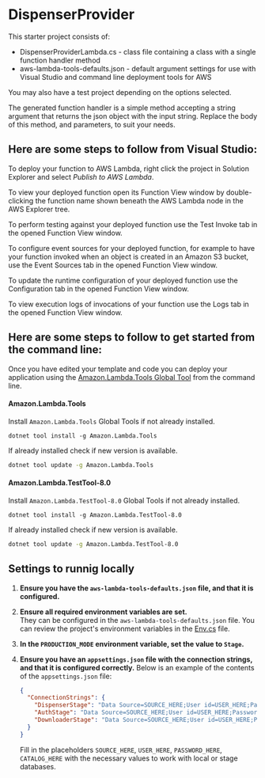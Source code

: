 ﻿# DispenserProvider

This starter project consists of:
* DispenserProviderLambda.cs - class file containing a class with a single function handler method
* aws-lambda-tools-defaults.json - default argument settings for use with Visual Studio and command line deployment tools for AWS

You may also have a test project depending on the options selected.

The generated function handler is a simple method accepting a string argument that returns the json object with the input string. Replace the body of this method, and parameters, to suit your needs. 

## Here are some steps to follow from Visual Studio:

To deploy your function to AWS Lambda, right click the project in Solution Explorer and select *Publish to AWS Lambda*.

To view your deployed function open its Function View window by double-clicking the function name shown beneath the AWS Lambda node in the AWS Explorer tree.

To perform testing against your deployed function use the Test Invoke tab in the opened Function View window.

To configure event sources for your deployed function, for example to have your function invoked when an object is created in an Amazon S3 bucket, use the Event Sources tab in the opened Function View window.

To update the runtime configuration of your deployed function use the Configuration tab in the opened Function View window.

To view execution logs of invocations of your function use the Logs tab in the opened Function View window.

## Here are some steps to follow to get started from the command line:

Once you have edited your template and code you can deploy your application using the [Amazon.Lambda.Tools Global Tool](https://github.com/aws/aws-extensions-for-dotnet-cli#aws-lambda-amazonlambdatools) from the command line.

#### Amazon.Lambda.Tools

Install `Amazon.Lambda.Tools` Global Tools if not already installed.
```
dotnet tool install -g Amazon.Lambda.Tools
```

If already installed check if new version is available.
```bash
dotnet tool update -g Amazon.Lambda.Tools
```

#### Amazon.Lambda.TestTool-8.0

Install `Amazon.Lambda.TestTool-8.0` Global Tools if not already installed.
```
dotnet tool install -g Amazon.Lambda.TestTool-8.0
```

If already installed check if new version is available.
```bash
dotnet tool update -g Amazon.Lambda.TestTool-8.0
```

## Settings to runnig locally

1. **Ensure you have the `aws-lambda-tools-defaults.json` file, and that it is configured.**

2. **Ensure all required environment variables are set.**  
   They can be configured in the `aws-lambda-tools-defaults.json` file.
   You can review the project's environment variables in the [Env.cs](https://github.com/The-Poolz/DispenserProvider.BackEnd/blob/master/src/DispenserProvider/Env.cs) file.

3. **In the `PRODUCTION_MODE` environment variable, set the value to `Stage`.**

4. **Ensure you have an `appsettings.json` file with the connection strings, and that it is configured correctly.**
   Below is an example of the contents of the `appsettings.json` file:

   ```json
   {
     "ConnectionStrings": {
       "DispenserStage": "Data Source=SOURCE_HERE;User id=USER_HERE;Password=PASSWORD_HERE;Initial Catalog=CATALOG_HERE;TrustServerCertificate=true;",
       "AuthStage": "Data Source=SOURCE_HERE;User id=USER_HERE;Password=PASSWORD_HERE;Initial Catalog=CATALOG_HERE;TrustServerCertificate=true;",
       "DownloaderStage": "Data Source=SOURCE_HERE;User id=USER_HERE;Password=PASSWORD_HERE;Initial Catalog=CATALOG_HERE;TrustServerCertificate=true;"
     }
   }
   ```
   Fill in the placeholders `SOURCE_HERE`, `USER_HERE`, `PASSWORD_HERE`, `CATALOG_HERE` with the necessary values ​​to work with local or stage databases.

